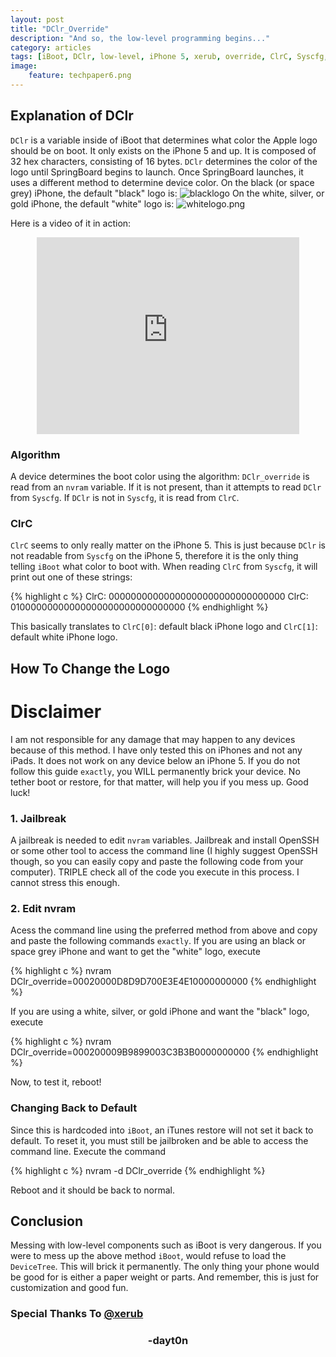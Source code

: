 ```yaml
---
layout: post
title: "DClr_Override"
description: "And so, the low-level programming begins..."
category: articles
tags: [iBoot, DClr, low-level, iPhone 5, xerub, override, ClrC, Syscfg, nvram]
image:
    feature: techpaper6.png
---
```


## Explanation of DClr
`DClr` is a variable inside of iBoot that determines what color the Apple logo should be on boot. It only exists on the iPhone 5 and up. It is composed of 32 hex characters, consisting of 16 bytes. `DClr` determines the color of the logo until SpringBoard begins to launch. Once SpringBoard launches, it uses a different method to determine device color. On the black (or space grey) iPhone, the default "black" logo is: ![blacklogo](https://raw.githubusercontent.com/dayt0n/dayt0n.github.io/master/images/blacklogo.png) On the white, silver, or gold iPhone, the default "white" logo is: ![whitelogo.png](https://raw.githubusercontent.com/dayt0n/dayt0n.github.io/master/images/whitelogo.png)

Here is a video of it in action: 

<center><iframe width="420" height="315" src="https://www.youtube.com/embed/Q59eyFqzjjM" frameborder="0" allowfullscreen></iframe></center>

### Algorithm
A device determines the boot color using the algorithm: `DClr_override` is read from an `nvram` variable. If it is not present, than it attempts to read `DClr` from `Syscfg`. If `DClr` is not in `Syscfg`, it is read from `ClrC`. 

### ClrC
`ClrC` seems to only really matter on the iPhone 5. This is just because `DClr` is not readable from `Syscfg` on the iPhone 5, therefore it is the only thing telling `iBoot` what color to boot with. When reading `ClrC` from `Syscfg`, it will print out one of these strings:

{% highlight c %}
ClrC: 00000000000000000000000000000000
ClrC: 01000000000000000000000000000000
{% endhighlight %}
 
This basically translates to `ClrC[0]`: default black iPhone logo and `ClrC[1]`: default white iPhone logo.

## How To Change the Logo

# Disclaimer
I am not responsible for any damage that may happen to any devices because of this method. I have only tested this on iPhones and not any iPads. It does not work on any device below an iPhone 5. If you do not follow this guide `exactly`, you WILL permanently brick your device. No tether boot or restore, for that matter, will help you if you mess up. Good luck!

### 1. Jailbreak
A jailbreak is needed to edit `nvram` variables. Jailbreak and install OpenSSH or some other tool to access the command line (I highly suggest OpenSSH though, so you can easily copy and paste the following code from your computer). TRIPLE check all of the code you execute in this process. I cannot stress this enough.

### 2. Edit nvram
Acess the command line using the preferred method from above and copy and paste the following commands `exactly`. If you are using an black or space grey iPhone and want to get the "white" logo, execute 

{% highlight c %}
nvram DClr_override=00020000D8D9D700E3E4E10000000000
{% endhighlight %}

If you are using a white, silver, or gold iPhone and want the "black" logo, execute

{% highlight c %}
nvram DClr_override=000200009B9899003C3B3B0000000000
{% endhighlight %}

Now, to test it, reboot!

### Changing Back to Default
Since this is hardcoded into `iBoot`, an iTunes restore will not set it back to default. To reset it, you must still be jailbroken and be able to access the command line. Execute the command 

{% highlight c %}
nvram -d DClr_override
{% endhighlight %}

Reboot and it should be back to normal.

## Conclusion
Messing with low-level components such as iBoot is very dangerous. If you were to mess up the above method `iBoot`, would refuse to load the `DeviceTree`. This will brick it permanently. The only thing your phone would be good for is either a paper weight or parts. And remember, this is just for customization and good fun. 

### Special Thanks To [@xerub](http://twitter.com/xerub)

<center><h3>-dayt0n</h3></center>
